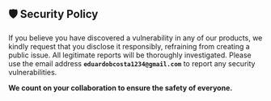 ## 🛡️ Security Policy

If you believe you have discovered a vulnerability in any of our products, we kindly
request that you disclose it responsibly, refraining from creating a public issue. All
legitimate reports will be thoroughly investigated. Please use the email address
**`eduardobcosta1234@gmail.com`** to report any security vulnerabilities.

**We count on your collaboration to ensure the safety of everyone.**
